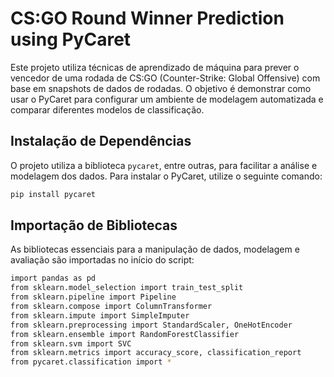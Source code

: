 # CS:GO Round Winner Prediction using PyCaret

Este projeto utiliza técnicas de aprendizado de máquina para prever o vencedor de uma rodada de CS:GO (Counter-Strike: Global Offensive) com base em snapshots de dados de rodadas. O objetivo é demonstrar como usar o PyCaret para configurar um ambiente de modelagem automatizada e comparar diferentes modelos de classificação.

## Instalação de Dependências

O projeto utiliza a biblioteca `pycaret`, entre outras, para facilitar a análise e modelagem dos dados. Para instalar o PyCaret, utilize o seguinte comando:

```bash
pip install pycaret
```

## Importação de Bibliotecas

As bibliotecas essenciais para a manipulação de dados, modelagem e avaliação são importadas no início do script:

```bash
import pandas as pd
from sklearn.model_selection import train_test_split
from sklearn.pipeline import Pipeline
from sklearn.compose import ColumnTransformer
from sklearn.impute import SimpleImputer
from sklearn.preprocessing import StandardScaler, OneHotEncoder
from sklearn.ensemble import RandomForestClassifier
from sklearn.svm import SVC
from sklearn.metrics import accuracy_score, classification_report
from pycaret.classification import *
```
